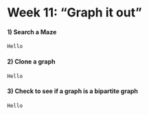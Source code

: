 # Week 11: “Graph it out”

#### 1) Search a Maze
```
Hello
```
#### 2) Clone a graph
```
Hello
```
#### 3) Check to see if a graph is a bipartite graph
```
Hello
```
